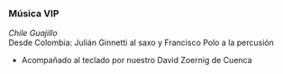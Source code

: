 ### Música VIP

<div>
<em>Chile Guajillo</em>
</div>
<div class='pre-list'>
Desde Colombia: Julián Ginnetti al saxo y Francisco Polo a la percusión
</div>

  - Acompañado al teclado por nuestro David Zoernig de Cuenca
